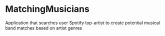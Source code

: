 # MatchingMusicians
Application that searches user Spotify top-artist to create potential musical band matches based on artist genres
